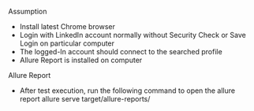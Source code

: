 Assumption
- Install latest Chrome browser
- Login with LinkedIn account normally without Security Check or Save Login on particular computer 
- The logged-In account should connect to the searched profile
- Allure Report is installed on computer

Allure Report
- After test execution, run the following command to open the allure report
		allure serve target/allure-reports/
